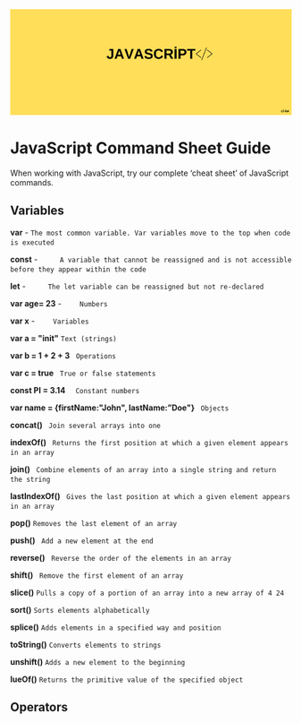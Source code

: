 <div align="center">
	<img src="guide/images/branding/JS.png" title="JavaScript Command Sheet" alt="JavaScript Command Sheet" />
</div>

# JavaScript Command Sheet Guide

When working with JavaScript, try our complete ‘cheat sheet’ of JavaScript commands. 

## Variables




   **var**     -     ` The most common variable. Var variables move to the top when code is executed  ` 
   
   **const**    -     `      A variable that cannot be reassigned and is not accessible before they appear within the code       `
   
   **let**    -     `      The let variable can be reassigned but not re-declared       `
   
   **var age= 23**    -     `     Numbers    `
   
   **var x**    -     `     Variables    `
   
   **var a = "init"**  ` Text (strings) ` 
   
   **var b = 1 + 2 + 3**  `  Operations  ` 

   **var c = true**   `  True or false statements  ` 

   **const PI = 3.14**  `   Constant numbers  ` 

   **var name = {firstName:"John", lastName:”Doe"}**    `  Objects  ` 

  **concat()** ` Join several arrays into one` 

  **indexOf()** `  Returns the first position at which a given element appears in an array  ` 

  **join()**  `  Combine elements of an array into a single string and return the string  ` 

  **lastIndexOf()**  `  Gives the last position at which a given element appears in an array  ` 

  **pop()**  ` Removes the last element of an array  ` 

  **push()** `  Add a new element at the end  ` 

  **reverse()** `  Reverse the order of the elements in an array  ` 

**shift()** `  Remove the first element of an array  ` 

**slice()** ` Pulls a copy of a portion of an array into a new array of 4 24  ` 

**sort()**  ` Sorts elements alphabetically  ` 

**splice()**  ` Adds elements in a specified way and position  ` 

**toString()**  ` Converts elements to strings  ` 

**unshift()**  ` Adds a new element to the beginning  `   

**lueOf()** ` Returns the primitive value of the specified object  ` 
   

   
## Operators



